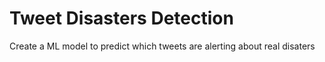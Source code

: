 # Tweet Disasters Detection 
 Create a ML model to predict which tweets are alerting about real disaters

